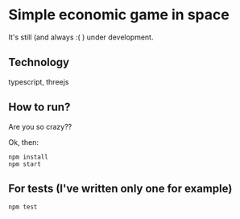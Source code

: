 # Simple economic game in space

It's still (and always :( ) under development.

## Technology

typescript, threejs

## How to run?

Are you so crazy??

Ok, then:

```
npm install
npm start
```

## For tests (I've written only one for example)

```
npm test
```